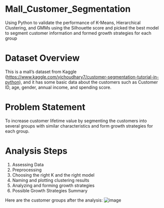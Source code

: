 # Mall_Customer_Segmentation

Using Python to validate the performance of K-Means, Hierarchical Clustering, and GMMs using the Silhouette score and picked the best model to segment customer information and formed growth strategies for each group

# Dataset Overview
This is a mall’s dataset from Kaggle (https://www.kaggle.com/vjchoudhary7/customer-segmentation-tutorial-in-python), and it has some basic data about the customers such as Customer ID, age, gender, annual income, and spending score.

# Problem Statement
To increase customer lifetime value by segmenting the customers into several groups with similar characteristics and form growth strategies for each group.

# Analysis Steps
1. Assessing Data
2. Preprocessing
3. Choosing the right K and the right model
4. Naming and plotting clustering results
5. Analyzing and forming growth strategies
6. Possible Growth Strategies Summary

Here are the customer groups after the analysis:
![image](https://user-images.githubusercontent.com/47337257/151678853-eb7329ad-1fdf-4003-8323-fa41f3cd9071.png)
